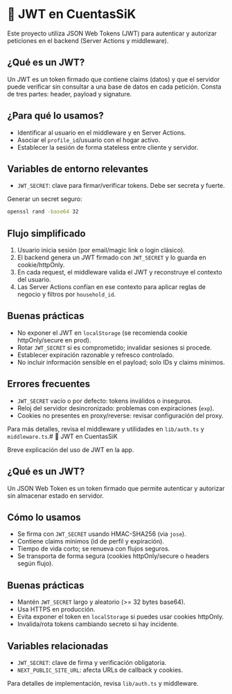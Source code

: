# 🔐 JWT en CuentasSiK

Este proyecto utiliza JSON Web Tokens (JWT) para autenticar y autorizar peticiones en el backend (Server Actions y middleware).

## ¿Qué es un JWT?

Un JWT es un token firmado que contiene claims (datos) y que el servidor puede verificar sin consultar a una base de datos en cada petición. Consta de tres partes: header, payload y signature.

## ¿Para qué lo usamos?

- Identificar al usuario en el middleware y en Server Actions.
- Asociar el `profile_id`/usuario con el hogar activo.
- Establecer la sesión de forma stateless entre cliente y servidor.

## Variables de entorno relevantes

- `JWT_SECRET`: clave para firmar/verificar tokens. Debe ser secreta y fuerte.

Generar un secret seguro:

```bash
openssl rand -base64 32
```

## Flujo simplificado

1. Usuario inicia sesión (por email/magic link o login clásico).
2. El backend genera un JWT firmado con `JWT_SECRET` y lo guarda en cookie/httpOnly.
3. En cada request, el middleware valida el JWT y reconstruye el contexto del usuario.
4. Las Server Actions confían en ese contexto para aplicar reglas de negocio y filtros por `household_id`.

## Buenas prácticas

- No exponer el JWT en `localStorage` (se recomienda cookie httpOnly/secure en prod).
- Rotar `JWT_SECRET` si es comprometido; invalidar sesiones si procede.
- Establecer expiración razonable y refresco controlado.
- No incluir información sensible en el payload; solo IDs y claims mínimos.

## Errores frecuentes

- `JWT_SECRET` vacío o por defecto: tokens inválidos o inseguros.
- Reloj del servidor desincronizado: problemas con expiraciones (`exp`).
- Cookies no presentes en proxy/reverse: revisar configuración del proxy.

Para más detalles, revisa el middleware y utilidades en `lib/auth.ts` y `middleware.ts`.# 🔐 JWT en CuentasSiK

Breve explicación del uso de JWT en la app.

## ¿Qué es un JWT?

Un JSON Web Token es un token firmado que permite autenticar y autorizar sin almacenar estado en servidor.

## Cómo lo usamos

- Se firma con `JWT_SECRET` usando HMAC-SHA256 (via `jose`).
- Contiene claims mínimos (id de perfil y expiración).
- Tiempo de vida corto; se renueva con flujos seguros.
- Se transporta de forma segura (cookies httpOnly/secure o headers según flujo).

## Buenas prácticas

- Mantén `JWT_SECRET` largo y aleatorio (>= 32 bytes base64).
- Usa HTTPS en producción.
- Evita exponer el token en `localStorage` si puedes usar cookies httpOnly.
- Invalida/rota tokens cambiando secreto si hay incidente.

## Variables relacionadas

- `JWT_SECRET`: clave de firma y verificación obligatoria.
- `NEXT_PUBLIC_SITE_URL`: afecta URLs de callback y cookies.

Para detalles de implementación, revisa `lib/auth.ts` y middleware.
